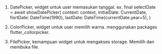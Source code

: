 1. DatePicker, widget untuk user memasukan tanggal.
   ex. final selectDate = await showDatePicker(
   context: context,
   initialDate: CurrentDate,
   fisrtDate: DateTime(1990),
   lastDate: DateTime(currentDate.year+5),
   )

2. ColorPicker, widget untuk user memilih warna.
   menggunakan packages flutter_collorpicker.

3. FilePicker, kemampuan widget untuk mengakses storage. Memilih dan membuka file.
